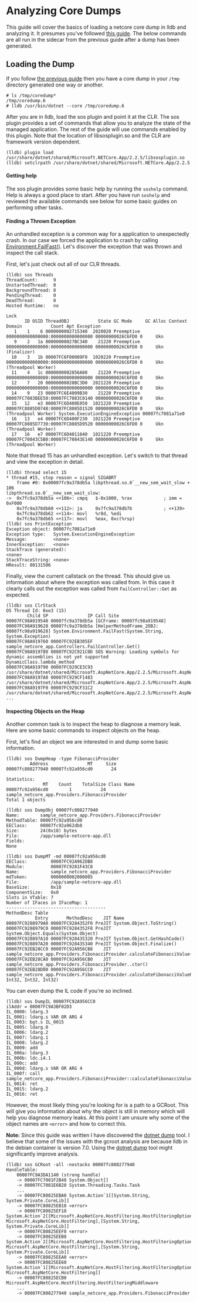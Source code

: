 # Analyzing Core Dumps

This guide will cover the basics of loading a netcore core dump in lldb and analyzing it.  It presumes you've followed [this guide](./generating.md).  The below commands are all run in the sidecar from the previous guide after a dump has been generated.


## Loading the Dump
If you follow [the previous guide](./generating.md) then you have a core dump in your `/tmp` directory generated one way or another.

```
# ls /tmp/coredump*
/tmp/coredump.6
# lldb /usr/bin/dotnet --core /tmp/coredump.6
```

After you are in lldb, load the sos plugin and point it at the CLR.  The sos plugin provides a set of commands that allow you to analyze the state of the managed application.  The rest of the guide will use commands enabled by this plugin.  Note that the location of libsosplugin.so and the CLR are framework version dependent.

```
(lldb) plugin load /usr/share/dotnet/shared/Microsoft.NETCore.App/2.2.5/libsosplugin.so
(lldb) setclrpath /usr/share/dotnet/shared/Microsoft.NETCore.App/2.2.5
```

#### Getting help
The sos plugin provides some basic help by running the `soshelp` command.  Help is always a good place to start.  After you have run `soshelp` and reviewed the available commands see below for some basic guides on performing other tasks.

#### Finding a Thrown Exception
An unhandled exception is a common way for a application to unexpectedly crash.  In our case we forced the application to crash by calling [Environment.FailFast()](https://github.com/joe-elliott/sample-netcore-app/blob/master/Controllers/FailController.cs#L15).  Let's discover the exception that was thrown and inspect the call stack.

First, let's just check out all of our CLR threads.

```
(lldb) sos Threads
ThreadCount:      9
UnstartedThread:  0
BackgroundThread: 8
PendingThread:    0
DeadThread:       0
Hosted Runtime:   no
                                                                                                        Lock  
       ID OSID ThreadOBJ           State GC Mode     GC Alloc Context                  Domain           Count Apt Exception
   1    1    6 0000000002715340  2020020 Preemptive  0000000000000000:0000000000000000 00000000026C6FD0 0     Ukn 
   9    2   1a 00000000027BC340    21220 Preemptive  0000000000000000:0000000000000000 00000000026C6FD0 0     Ukn (Finalizer) 
  10    3   1b 00007FC6F00009F0  1020220 Preemptive  0000000000000000:0000000000000000 00000000026C6FD0 0     Ukn (Threadpool Worker) 
  11    4   1c 0000000002856A80    21220 Preemptive  0000000000000000:0000000000000000 00000000026C6FD0 0     Ukn 
  12    7   20 00000000028BC3D0  2021220 Preemptive  0000000000000000:0000000000000000 00000000026C6FD0 0     Ukn 
  14    9   23 00007FC6E4009B30    21220 Preemptive  00007FC7083BEE50:00007FC7083C0140 00000000026C6FD0 0     Ukn 
  15   12   e3 00007FC6D400E050  1021220 Preemptive  00007FC8085D0748:00007FC8085D1520 00000000026C6FD0 0     Ukn (Threadpool Worker) System.ExecutionEngineException 00007fc7081a71e0
  16   13   e4 00007FC6D400F230  1021220 Preemptive  00007FC8085D7730:00007FC8085D9520 00000000026C6FD0 0     Ukn (Threadpool Worker) 
  17   16   e7 00007FC6D4011840  1021220 Preemptive  00007FC70843C5B0:00007FC70843E140 00000000026C6FD0 0     Ukn (Threadpool Worker) 
```

Note that thread 15 has an unhandled exception.  Let's switch to that thread and view the exception in detail.

```
(lldb) thread select 15
* thread #15, stop reason = signal SIGABRT
    frame #0: 0x00007fc9a378db5a libpthread.so.0`__new_sem_wait_slow + 106
libpthread.so.0`__new_sem_wait_slow:
->  0x7fc9a378db5a <+106>: cmpq   $-0x1000, %rax            ; imm = 0xF000 
    0x7fc9a378db60 <+112>: ja     0x7fc9a378db7b            ; <+139>
    0x7fc9a378db62 <+114>: movl   %r8d, %edi
    0x7fc9a378db65 <+117>: movl   %eax, 0xc(%rsp)
(lldb) sos PrintException
Exception object: 00007fc7081a71e0
Exception type:   System.ExecutionEngineException
Message:          <none>
InnerException:   <none>
StackTrace (generated):
<none>
StackTraceString: <none>
HResult: 80131506
```

Finally, view the current callstack on the thread.  This should give us information about where the exception was called from.  In this case it clearly calls out the exception was called from `FailController::Get` as expected.

```
(lldb) sos ClrStack
OS Thread Id: 0xe3 (15)
        Child SP               IP Call Site
00007FC98A919548 00007fc9a378db5a [GCFrame: 00007fc98a919548] 
00007FC98A919628 00007fc9a378db5a [HelperMethodFrame_2OBJ: 00007fc98a919628] System.Environment.FailFast(System.String, System.Exception)
00007FC98A919760 00007FC92EB305EF sample_netcore_app.Controllers.FailController.Get()
00007FC98A919780 00007FC92C921C0D SOS Warning: Loading symbols for dynamic assemblies is not yet supported
DynamicClass.lambda_method
00007FC98A919790 00007FC929CE3C93 /usr/share/dotnet/shared/Microsoft.AspNetCore.App/2.2.5/Microsoft.AspNetCore.Mvc.Core.dll!Unknown
00007FC98A9197A0 00007FC929CF1483 /usr/share/dotnet/shared/Microsoft.AspNetCore.App/2.2.5/Microsoft.AspNetCore.Mvc.Core.dll!Unknown
00007FC98A9197F0 00007FC929CF31C2 /usr/share/dotnet/shared/Microsoft.AspNetCore.App/2.2.5/Microsoft.AspNetCore.Mvc.Core.dll!Unknown
...
```

#### Inspecting Objects on the Heap
Another common task is to inspect the heap to diagnose a memory leak.  Here are some basic commands to inspect objects on the heap. 

First, let's find an object we are interested in and dump some basic information.
```
(lldb) sos DumpHeap -type FibonacciProvider
         Address               MT     Size
00007fc808277940 00007fc92a956cd0       24     

Statistics:
              MT    Count    TotalSize Class Name
00007fc92a956cd0        1           24 sample_netcore_app.Providers.FibonacciProvider
Total 1 objects
```

```
(lldb) sos DumpObj 00007fc808277940
Name:        sample_netcore_app.Providers.FibonacciProvider
MethodTable: 00007fc92a956cd0
EEClass:     00007fc92a962db8
Size:        24(0x18) bytes
File:        /app/sample-netcore-app.dll
Fields:
None
```

```
(lldb) sos DumpMT -md 00007fc92a956cd0
EEClass:         00007FC92A962DB8
Module:          00007FC9281F43C8
Name:            sample_netcore_app.Providers.FibonacciProvider
mdToken:         0000000002000005
File:            /app/sample-netcore-app.dll
BaseSize:        0x18
ComponentSize:   0x0
Slots in VTable: 7
Number of IFaces in IFaceMap: 1
--------------------------------------
MethodDesc Table
           Entry       MethodDesc    JIT Name
00007FC9288979A0 00007FC9284352F0 PreJIT System.Object.ToString()
00007FC9288979C0 00007FC9284352F8 PreJIT System.Object.Equals(System.Object)
00007FC928897A10 00007FC928435320 PreJIT System.Object.GetHashCode()
00007FC928897A20 00007FC928435340 PreJIT System.Object.Finalize()
00007FC92EB28CC0 00007FC92A956CB8    JIT sample_netcore_app.Providers.FibonacciProvider.calculateFibonacciValue(Int32)
00007FC92EB28CA0 00007FC92A956CB0    JIT sample_netcore_app.Providers.FibonacciProvider..ctor()
00007FC92EB28D00 00007FC92A956CC0    JIT sample_netcore_app.Providers.FibonacciProvider.calculateFibonacciValueRecursive(Int32, Int32, Int32, Int32)
```

You can even dump the IL code if you're so inclined.

```
(lldb) sos DumpIL 00007FC92A956CC0
ilAddr = 00007FC9A3BF02D3
IL_0000: ldarg.3 
IL_0001: ldarg.s VAR OR ARG 4
IL_0003: bgt.s IL_0015
IL_0005: ldarg.0 
IL_0006: ldarg.2 
IL_0007: ldarg.1 
IL_0008: ldarg.2 
IL_0009: add 
IL_000a: ldarg.3 
IL_000b: ldc.i4.1 
IL_000c: add 
IL_000d: ldarg.s VAR OR ARG 4
IL_000f: call sample_netcore_app.Providers.FibonacciProvider::calculateFibonacciValueRecursive
IL_0014: ret 
IL_0015: ldarg.2 
IL_0016: ret 
```

However, the most likely thing you're looking for is a path to a GCRoot.  This will give you information about why the object is still in memory which will help you diagnose memory leaks.  At this point I am unsure why some of the object names are `<error>` and how to correct this.

**Note:**  Since this guide was written I have discovered the [dotnet dump](https://github.com/dotnet/diagnostics/blob/master/documentation/dotnet-dump-instructions.md) tool.  I believe that some of the issues with the gcroot analysis are because lldb in the debian container is version 7.0.  Using the [dotnet dump](https://github.com/dotnet/diagnostics/blob/master/documentation/dotnet-dump-instructions.md) tool might significantly improve analysis.

```
(lldb) sos GCRoot -all -nostacks 00007fc808277940
HandleTable:
    00007FC9A3DA1140 (strong handle)
    -> 00007FC7081F2B48 System.Object[]
    -> 00007FC7081E6B20 System.Threading.Tasks.Task
    ...
    -> 00007FC80825EBA0 System.Action`1[[System.String, System.Private.CoreLib]]
    -> 00007FC80825EB18 <error>
    -> 00007FC80825EF18 System.Action`2[[Microsoft.AspNetCore.HostFiltering.HostFilteringOptions, Microsoft.AspNetCore.HostFiltering],[System.String, System.Private.CoreLib]]
    -> 00007FC80825EEF8 <error>
    -> 00007FC80825EEB8 System.Action`2[[Microsoft.AspNetCore.HostFiltering.HostFilteringOptions, Microsoft.AspNetCore.HostFiltering],[System.String, System.Private.CoreLib]]
    -> 00007FC80825EEA0 <error>
    -> 00007FC80825EE60 System.Action`1[[Microsoft.AspNetCore.HostFiltering.HostFilteringOptions, Microsoft.AspNetCore.HostFiltering]]
    -> 00007FC80825ECB0 Microsoft.AspNetCore.HostFiltering.HostFilteringMiddleware
    ...
    -> 00007FC808277940 sample_netcore_app.Providers.FibonacciProvider
```
